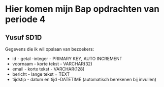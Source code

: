 # Hier komen mijn Bap opdrachten van periode 4

## Yusuf SD1D

Gegevens die ik wil opslaan van bezoekers:

- id - getal -integer - PRIMARY KEY, AUTO INCREMENT
- voornaam - korte tekst - VARCHAR(32)
- email - korte tekst - VARCHAR(128)
- bericht - lange tekst = TEXT
- tijdstip - datum en tijd -DATETIME (automatisch berekenen bij invullen)